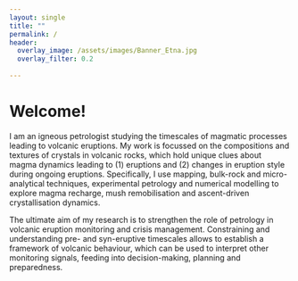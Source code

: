 ```yaml
---
layout: single
title: ""
permalink: /
header:
  overlay_image: /assets/images/Banner_Etna.jpg
  overlay_filter: 0.2
  
---
```


# Welcome!

I am an igneous petrologist studying the timescales of magmatic processes leading to volcanic eruptions. My work is focussed on the compositions and textures of crystals in volcanic rocks, which hold unique clues about magma dynamics leading to (1) eruptions and (2) changes in eruption style during ongoing eruptions. Specifically, I use mapping, bulk-rock and micro-analytical techniques, experimental petrology and numerical modelling to explore magma recharge, mush remobilisation and ascent-driven crystallisation dynamics.

The ultimate aim of my research is to strengthen the role of petrology in volcanic eruption monitoring and crisis management. Constraining and understanding pre- and syn-eruptive timescales allows to establish a framework of volcanic behaviour, which can be used to interpret other monitoring signals, feeding into decision-making, planning and preparedness.

